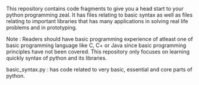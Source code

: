 This repository contains code fragments to give you a head start to your python programming zeal. It has files relating to basic syntax as well as files relating to important libraries that has many applications in solving real life problems and in prototyping.

Note : Readers should have basic programming experience of atleast one of basic programming language like C, C+ or Java since basic programming principles have not been covered. This repository only focuses on learning quickly syntax of python and its libraries.

basic_syntax.py : has code related to very basic, essential and core parts of python.
